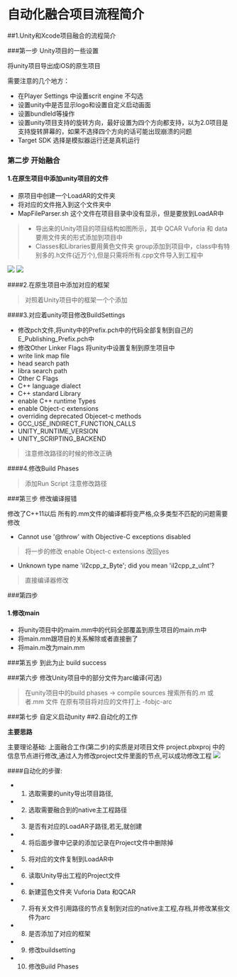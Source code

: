 # 自动化融合项目流程简介

##1.Unity和Xcode项目融合的流程简介

###第一步 Unity项目的一些设置

将unity项目导出成iOS的原生项目

需要注意的几个地方： 

* 在Player Settings 中设置scrit engine 不勾选
* 设置unity中是否显示logo和设置自定义启动画面
* 设置bundleId等操作
* 设置unity项目支持的旋转方向，最好设置为四个方向都支持，以为2.0项目是支持旋转屏幕的，如果不选择四个方向的话可能出现崩溃的问题
* Target SDK 选择是模拟器运行还是真机运行

### 第二步 开始融合
#### 1.在原生项目中添加unity项目的文件
* 原项目中创建一个LoadAR的文件夹
* 将对应的文件拖入到这个文件夹中
* MapFileParser.sh 这个文件在项目目录中没有显示，但是要放到LoadAR中

> * 导出来的Unity项目的项目结构如图所示，其中 QCAR Vuforia 和 data要用文件夹的形式添加到项目中
> * Classes和Libraries要用黄色文件夹 group添加到项目中，class中有特别多的.h文件(近万个),但是只需将所有.cpp文件导入到工程中

![](/Users/CharlyZhang/Desktop/Snip/Snip20170503_2.png)
![](/Users/CharlyZhang/Desktop/Snip/Snip20170503_3.png)

####2.在原生项目中添加对应的框架
>对照着Unity项目中的框架一个个添加

####3.对应着unity项目修改BuildSettings
* 修改pch文件,将unity中的Prefix.pch中的代码全部复制到自己的E_Publishing_Prefix.pch中
* 修改Other Linker Flags 将unity中设置复制到原生项目中
* write link map file
* head search path
* libra search path
* Other C Flags 
* C++ language dialect
* C++ standard Library
* enable C++ runtime Types
* enable Object-c extensions
* overriding deprecated Objecet-c methods
* GCC_USE_INDIRECT_FUNCTION_CALLS
* UNITY_RUNTIME_VERSION
* UNITY_SCRIPTING_BACKEND

>注意修改路径的时候的修改正确

####4.修改Build Phases

>添加Run Script 注意修改路径 

###第三步 修改编译报错

修改了C++11以后 所有的.mm文件的编译都将变严格,众多类型不匹配的问题需要修改

* Cannot use '@throw' with Objective-C exceptions disabled

> 将一步的修改 enable Object-c extensions 改回yes

* Unknown type name 'il2cpp_z_Byte'; did you mean 'il2cpp_z_uInt'?

> 直接编译器修改

###第四步
#### 1.修改main
* 将unity项目中的maim.mm中的代码全部覆盖到原生项目的main.m中
* 将main.mm跟项目的关系解除或者直接删了
* 将main.m改为main.mm

###第五步 到此为止 build success

###第六步 修改Unity项目中的部分文件为arc编译(可选)
> 在unity项目中的build phases -> compile sources 搜索所有的.m 或者.mm 文件 在原有项目将对应的文件打上 -fobjc-arc

###第七步  自定义启动unity
##2.自动化的工作

**主要思路**

主要理论基础: 上面融合工作(第二步)的实质是对项目文件 project.pbxproj 中的信息节点进行修改,通过人为修改project文件里面的节点,可以成功修改工程
![](/Users/CharlyZhang/Desktop/Snip/Snip20170503_5.png)

####自动化的步骤: 

* 1. 选取需要的unity导出项目路径,
* 2. 选取需要融合到的native主工程路径
* 3. 是否有对应的LoadAR子路径,若无,就创建
* 4. 将后面步骤中记录的添加记录在Project文件中删除掉
* 5. 将对应的文件复制到LoadAR中
* 6. 读取Unity导出工程的Project文件
* 6. 新建蓝色文件夹 Vuforia Data 和QCAR
* 7. 将有关文件引用路径的节点复制到对应的native主工程,存档,并修改某些文件为arc
* 8. 是否添加了对应的框架
* 9. 修改buildsetting
* 10. 修改Build Phases